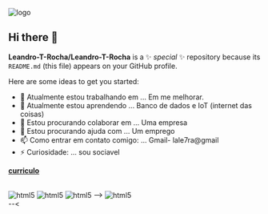 ![logo](https://github.com/user-attachments/assets/f4ac4ad3-d4b1-4f4f-a7f3-e1fb50703e5d)

## Hi there 👋

**Leandro-T-Rocha/Leandro-T-Rocha** is a ✨ _special_ ✨ repository because its `README.md` (this file) appears on your GitHub profile.

Here are some ideas to get you started:

- 🔭 Atualmente estou trabalhando em ... Em me melhorar.
- 🌱 Atualmente estou aprendendo ... Banco de dados e IoT (internet das coisas)
- 👯 Estou procurando colaborar em ... Uma empresa
- 🤔 Estou procurando ajuda com ... Um emprego
- 📫 Como entrar em contato comigo:  ... Gmail- lale7ra@gmail
- ⚡ Curiosidade: ... sou sociavel

<a href="https://github.com/Leandro-T-Rocha/Leandro-T-Rocha/blob/main/C%C3%B3pia%20de%20C%C3%B3pia%20de%20meu%20curr%C3%ADculo.pdf.pdf" class="nav-link">**curriculo**</a>
<div style ="display: inline_block"><br/>
 <img align="center" alt="html5" src="https://img.shields.io/badge/C-00599C?style=for-the-badge&logo=c&logoColor=white"; />
 <img align="center" alt="html5" src="https://img.shields.io/badge/Python-14354C?style=for-the-badge&logo=python&logoColor=white"; />
 <img align="center" alt="html5" src="https://img.shields.io/badge/MySQL-00000F?style=for-the-badge&logo=mysql&logoColor=white"; />
--> <img align="center" alt="html5" src="https://img.shields.io/badge/Django-092E20?style=for-the-badge&logo=django&logoColor=white&quot"; />
</div>
--<
